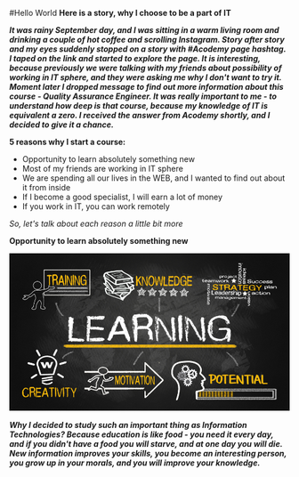 #Hello World
**Here is a story, why I choose to be a part of IT**

***It was rainy September day, and I was sitting in a warm living room and drinking a 
couple of hot coffee and scrolling Instagram. Story after story and my eyes suddenly stopped 
on a story with #Acodemy page hashtag. I taped on the link and started to explore the page. 
It is interesting, because previously we were talking with my friends about possibility of 
working in IT sphere, and they were asking me why I don't want to try it. Moment later I dropped 
message to find out more information about this course - Quality Assurance Engineer. It was really 
important to me - to understand how deep is that course, because my knowledge of IT is equivalent a zero. 
I received the answer from Acodemy shortly, and I decided to give it a chance.***

**5 reasons why I start a course:**

* Opportunity to learn absolutely something new
* Most of my friends are working in IT sphere
* We are spending all our lives in the WEB, and I wanted to find out about it from inside 
* If I become a good specialist, I will earn a lot of money 
* If you work in IT, you can work remotely

*So, let's talk about each reason a little bit more*

**Opportunity to learn absolutely something new**

![learning](img/learning.jpg)

***Why I decided to study such an important thing as Information Technologies? 
Because education is like food - you need it every day, and if you didn't have a food you will starve, 
and at one day you will die. New information improves your skills, you become an interesting person, 
you grow up in your morals, and you will improve your knowledge.***
